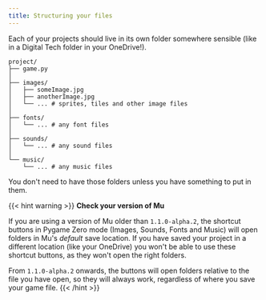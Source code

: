 ```yaml
---
title: Structuring your files
---
```


Each of your projects should live in its own folder somewhere sensible (like in a Digital Tech folder in your OneDrive!).

```
project/
├── game.py
│
├── images/
│   ├── someImage.jpg
│   ├── anotherImage.jpg
│   └── ... # sprites, tiles and other image files
│
├── fonts/
│   └── ... # any font files
│
├── sounds/
│   └── ... # any sound files
│
└── music/
    └── ... # any music files
```

You don't need to have those folders unless you have something to put in them.

{{< hint warning >}}
**Check your version of Mu**

If you are using a version of Mu older than `1.1.0-alpha.2`, the shortcut buttons in Pygame Zero mode (Images, Sounds, Fonts and Music) will open folders in Mu's *default* save location. If you have saved your project in a different location (like your OneDrive) you won't be able to use these shortcut buttons, as they won't open the right folders.

From `1.1.0-alpha.2` onwards, the buttons will open folders relative to the file you have open, so they will always work, regardless of where you save your game file.
{{< /hint >}}
